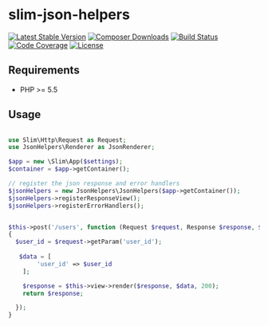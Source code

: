 slim-json-helpers
=======

[![Latest Stable Version](https://poser.pugx.org/aporat/slim-json-helpers/version.png)](https://packagist.org/packages/aporat/slim-json-helpers)
[![Composer Downloads](https://poser.pugx.org/aporat/slim-json-helpers/d/total.png)](https://packagist.org/packages/aporat/slim-json-helpers)
[![Build Status](https://travis-ci.org/aporat/slim-json-helpers.png?branch=master)](https://travis-ci.org/aporat/slim-json-helpers)
[![Code Coverage](https://scrutinizer-ci.com/g/aporat/slim-json-helpers/badges/coverage.png?b=master)](https://scrutinizer-ci.com/g/aporat/slim-json-helpers/?branch=master)
[![License](https://poser.pugx.org/aporat/slim-json-helpers/license.svg)](https://packagist.org/packages/aporat/slim-json-helpers)


## Requirements ##

* PHP >= 5.5


## Usage ##

```php

use Slim\Http\Request as Request;
use JsonHelpers\Renderer as JsonRenderer;

$app = new \Slim\App($settings);
$container = $app->getContainer();

// register the json response and error handlers
$jsonHelpers = new JsonHelpers\JsonHelpers($app->getContainer());
$jsonHelpers->registerResponseView();
$jsonHelpers->registerErrorHandlers();


$this->post('/users', function (Request $request, Response $response, $args)
{
  $user_id = $request->getParam('user_id');
  
   $data = [
        'user_id' => $user_id
    ];

    $response = $this->view->render($response, $data, 200);
    return $response;

  });
}
```
